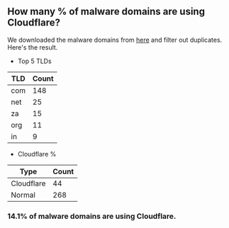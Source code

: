 ## How many % of malware domains are using Cloudflare?


We downloaded the malware domains from [here](https://urlhaus.abuse.ch) and filter out duplicates.
Here's the result.


[//]: # (start replacement)


- Top 5 TLDs

| TLD | Count |
| --- | --- |
| com | 148 |
| net | 25 |
| za | 15 |
| org | 11 |
| in | 9 |


- Cloudflare %

| Type | Count |
| --- | --- |
| Cloudflare | 44 |
| Normal | 268 |


### 14.1% of malware domains are using Cloudflare.